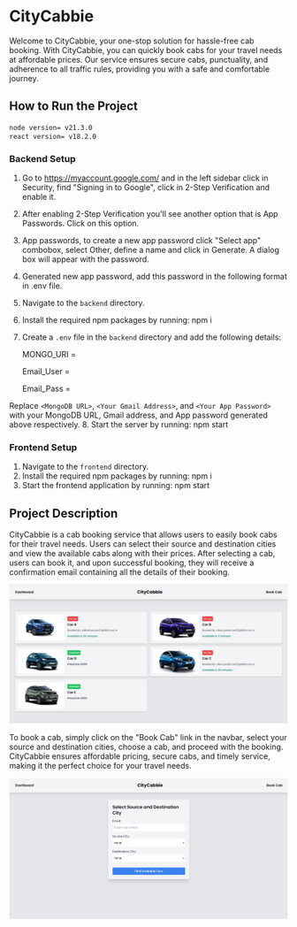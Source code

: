 # CityCabbie

Welcome to CityCabbie, your one-stop solution for hassle-free cab booking. With CityCabbie, you can quickly book cabs for your travel needs at affordable prices. Our service ensures secure cabs, punctuality, and adherence to all traffic rules, providing you with a safe and comfortable journey.

## How to Run the Project

    node version= v21.3.0
    react version= v18.2.0

### Backend Setup
1. Go to https://myaccount.google.com/ and in the left sidebar click in Security, find "Signing in to Google", click in 2-Step Verification and enable it.
2. After enabling 2-Step Verification you'll see another option that is App Passwords. Click on this option.
3. App passwords, to create a new app password click "Select app" combobox, select Other, define a name and click in Generate. A dialog box will appear with the password.
4. Generated new app password, add this password in the following format in .env file.
5. Navigate to the `backend` directory.
6. Install the required npm packages by running:
    npm i
7. Create a `.env` file in the `backend` directory and add the following details:

    MONGO_URI = <MongoDB URL>

    Email_User = <Your Gmail Address>

    Email_Pass = <Your App Password>

Replace `<MongoDB URL>`, `<Your Gmail Address>`, and `<Your App Password>` with your MongoDB URL, Gmail address, and App password generated above respectively.
8. Start the server by running:
    npm start



### Frontend Setup
1. Navigate to the `frontend` directory.
2. Install the required npm packages by running:
    npm i
3. Start the frontend application by running:
    npm start



## Project Description

CityCabbie is a cab booking service that allows users to easily book cabs for their travel needs. Users can select their source and destination cities and view the available cabs along with their prices. After selecting a cab, users can book it, and upon successful booking, they will receive a confirmation email containing all the details of their booking.

![CityCabbie Screenshot](screenshot1.png)

To book a cab, simply click on the "Book Cab" link in the navbar, select your source and destination cities, choose a cab, and proceed with the booking. CityCabbie ensures affordable pricing, secure cabs, and timely service, making it the perfect choice for your travel needs.

![CityCabbie Screenshot](screenshot2.png)

